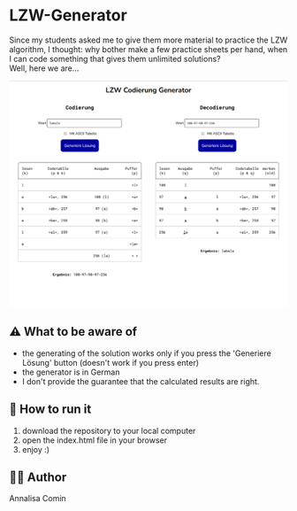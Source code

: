 # LZW-Generator

Since my students asked me to give them more material to practice the LZW algorithm, I thought: why bother make a few practice sheets per hand, when I can code something that gives them unlimited solutions?  
Well, here we are...   

![preview](img/preview.png)

## ⚠️ What to be aware of
- the generating of the solution works only if you press the 'Generiere Lösung' button (doesn't work if you press enter)
- the generator is in German
- I don't provide the guarantee that the calculated results are right. 

## 🚀 How to run it 

1. download the repository to your local computer
2. open the index.html file in your browser
3. enjoy :)

## 👩‍💻 Author 
Annalisa Comin
